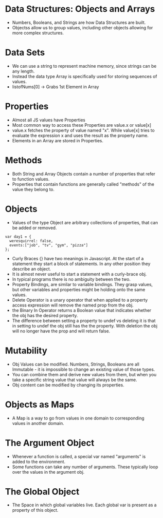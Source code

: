 # Data Structures: Objects and Arrays
- Numbers, Booleans, and Strings are how Data Structures are built.
- Objectss allow us to group values, including other objects allowing for more complex structures.

# Data Sets
- We can use a string to represent machine memory, since strings can be any length.
- Instead the data type Array is specifically used for storing sequences of values.
- listofNums[0] -> Grabs 1st Element in Array

# Properties
- Almost all JS values have Properties
- Most common way to access these Properties are value.x or value[x]
- value.x fetches the property of value named "x". While value[x] tries to evaluate the expression x and uses the result as the property name.
- Elements in an Array are stored in Properties.

# Methods
- Both String and Array Objects contain a number of properties that refer to function values.
- Properties that contain functions are generally called "methods" of the value they belong to.

# Objects
- Values of the type Object are arbitrary collections of properties, that can be added or removed.

````
var day1 = {
  weresquirrel: false,
  events:["job", "tv", "gym", "pizza"]
};
````

- Curly Braces {} have two meanings in Javascript. At the start of a statement they start a block of statements. In any other position they describe an object.
- It is almost never useful to start a statement with a curly-brace obj.
- In typical programs there is no ambiguity between the two.
- Property Bindings, are similar to variable bindings. They grasp values, but other variables and properties might be holding onto the same values.
- Delete Operator is a unary operator that when applied to a property access expression will remove the named prop from the obj.
- the Binary In Operator returns a Boolean value that indicates whether the obj has the desired property.
- The difference between setting a property to undef vs deleting it is that in setting to undef the obj still has the the property. With deletion the obj will no longer have the prop and will return false.

# Mutability
- Obj Values can be modified. Numbers, Strings, Booleans are all Immutable - it is impossible to change an existing value of those types.
- You can combine them and derive new values from them, but when you take a specific string value that value will always be the same.
- Obj content can be modified by changing its properties.

# Objects as Maps
- A Map is a way to go from values in one domain to corresponding values in another domain.

# The Argument Object
- Whenever a function is called, a special var named "arguments" is added to the environment.
- Some functions can take any number of arguments. These typically loop over the values in the argument obj.

# The Global Object
- The Space in which global variables live. Each global var is present as a property of this object.
